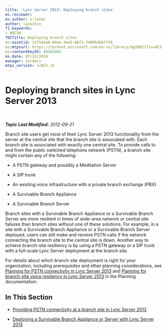 ```yaml
---
title: 'Lync Server 2013: Deploying branch sites'
ms.reviewer: 
ms.author: v-lanac
author: lanachin
f1.keywords:
- NOCSH
TOCTitle: Deploying branch sites
ms:assetid: 1475dee0-66ae-4ee5-b6f1-7409b4bbff45
ms:mtpsurl: https://technet.microsoft.com/en-us/library/Gg398217(v=OCS.15)
ms:contentKeyID: 48183483
ms.date: 07/23/2014
manager: serdars
mtps_version: v=OCS.15
---
```


<div data-xmlns="http://www.w3.org/1999/xhtml">

<div class="topic" data-xmlns="http://www.w3.org/1999/xhtml" data-msxsl="urn:schemas-microsoft-com:xslt" data-cs="https://msdn.microsoft.com/">

<div data-asp="https://msdn2.microsoft.com/asp">

# Deploying branch sites in Lync Server 2013

</div>

<div id="mainSection">

<div id="mainBody">

<span> </span>

_**Topic Last Modified:** 2012-09-21_

Branch site users get most of their Lync Server 2013 functionality from the server at the central site that the branch site is associated with. Each branch site is associated with exactly one central site. To provide calls to and from the public switched telephone network (PSTN), a branch site might contain any of the following:

  - A PSTN gateway and possibly a Meditation Server

  - A SIP trunk

  - An existing voice infrastructure with a private branch exchange (PBX)

  - A Survivable Branch Appliance

  - A Survivable Branch Server

Branch sites with a Survivable Branch Appliance or a Survivable Branch Server are more resilient in times of wide-area network or central site failures than branch sites without one of these solutions. For example, in a site with a Survivable Branch Appliance or a Survivable Branch Server deployed, users can still make and receive PSTN calls if the network connecting the branch site to the central site is down. Another way to achieve branch-site resiliency is by using a PSTN gateway or a SIP trunk with a full-scale Lync Server deployment at the branch site.

For details about which branch site deployment is right for your organization, including prerequisites and other planning considerations, see [Planning for PSTN connectivity in Lync Server 2013](lync-server-2013-planning-for-pstn-connectivity.md) and [Planning for branch-site voice resiliency in Lync Server 2013](lync-server-2013-planning-for-branch-site-voice-resiliency.md) in the Planning documentation.

<div>

## In This Section

  - [Providing PSTN connectivity at a branch site in Lync Server 2013](lync-server-2013-providing-pstn-connectivity-at-a-branch-site.md)

  - [Deploying a Survivable Branch Appliance or Server with Lync Server 2013](lync-server-2013-deploying-a-survivable-branch-appliance-or-server.md)

</div>

</div>

<span> </span>

</div>

</div>

</div>

